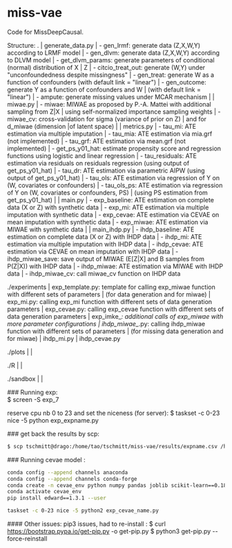 # miss-vae

Code for MissDeepCausal.

Structure:
.
|  generate_data.py
|    - gen_lrmf: generate data (Z,X,W,Y) according to LRMF model
|    - gen_dlvm: generate data (Z,X,W,Y) according to DLVM model
|    - get_dlvm_params: generate parameters of conditional (normal) distribution of X | Z
|    - citcio_treat_out: generate (W,Y) under "unconfoundedness despite missingness"
|    - gen_treat: generate W as a function of confounders (with default link = "linear")
|    - gen_outcome: generate Y as a function of confounders and W 
|                   (with default link = "linear")
|    - ampute: generate missing values under MCAR mechanism
|
|  miwae.py
|    - miwae: MIWAE as proposed by P.-A. Mattei with additional sampling from Z|X 
|             using self-normalized importance sampling weights
|    - miwae_cv: cross-validation for sigma (variance of prior on Z) 
|                and for d_miwae (dimension |of latent space)
|
|  metrics.py
|    - tau_mi: ATE estimation via multiple imputation
|    - tau_mia: ATE estimation via mia.grf (not implemented)
|    - tau_grf: ATE estimation via mean.grf (not implemented)
|    - get_ps_y01_hat: estimate propensity score and regression functions using logistic and linear regression
|    - tau_residuals: ATE estimation via residuals on residuals regression (using output of get_ps_y01_hat)
|    - tau_dr: ATE estimation via parametric AIPW (using output of get_ps_y01_hat)
|    - tau_ols: ATE estimation via regression of Y on (W, covariates or confounders) 
|    - tau_ols_ps: ATE estimation via regression of Y on (W, covariates or confounders, PS) 
|                  (using PS estimation from get_ps_y01_hat)
|
|  main.py
|    - exp_baseline: ATE estimation on complete data (X or Z) with synthetic data
|    - exp_mi: ATE estimation via multiple imputation with synthetic data
|    - exp_cevae: ATE estimation via CEVAE on mean imputation with synthetic data
|    - exp_miwae: ATE estimation via MIWAE with synthetic data
|
|  main_ihdp.py
|    - ihdp_baseline: ATE estimation on complete data (X or Z) with IHDP data
|    - ihdp_mi: ATE estimation via multiple imputation with IHDP data
|    - ihdp_cevae: ATE estimation via CEVAE on mean imputation with IHDP data
|    - ihdp_miwae_save: save output of MIWAE (E[Z|X] and B samples from P(Z|X)) with IHDP data
|    - ihdp_miwae: ATE estimation via MIWAE with IHDP data
|    - ihdp_miwae_cv: call miwae_cv function on IHDP data


./experiments
|  exp_template.py: template for calling exp_miwae function with different sets of parameters 
|                   (for data generation and for miwae)
|  exp_mi.py: calling exp_mi function with different sets of data generation parameters
|  exp_cevae.py: calling exp_cevae function with different sets of data generation parameters
|  exp_imke_*: additional calls of exp_miwae with more parameter configurations
|  ihdp_miwae_*.py: calling ihdp_miwae function with different sets of parameters
|                   (for missing data generation and for miwae)
|  ihdp_mi.py
|  ihdp_cevae.py

./plots
|
|

./R
|
|

./sandbox
|
|



### Running exp:  
$ screen -S exp_7

reserve cpu nb 0 to 23 and set the niceness (for server):
$ taskset -c 0-23 nice -5 python exp_expname.py


### get back the results by scp:

```bash
$ scp tschmitt@drago:/home/tao/tschmitt/miss-vae/results/expname.csv /home/thomas/Documents/miss-vae/results
```


### Running cevae model :  

```bash
conda config --append channels anaconda 
conda config --append channels conda-forge
conda create -n cevae_env python numpy pandas joblib scikit-learn==0.18.1  tensorflow==1.1.0 progressbar==2.3 pip scipy 
conda activate cevae_env
pip install edward==1.3.1 --user

taskset -c 0-23 nice -5 python2 exp_cevae_name.py
```

#### Other issues:
pip3 issues, had to re-install : 
$ curl https://bootstrap.pypa.io/get-pip.py -o get-pip.py
$ python3 get-pip.py --force-reinstall

